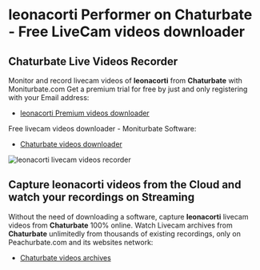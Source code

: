 # leonacorti Performer on Chaturbate - Free LiveCam videos downloader

## Chaturbate Live Videos Recorder

Monitor and record livecam videos of **leonacorti** from **Chaturbate** with Moniturbate.com
Get a premium trial for free by just and only registering with your Email address:
* [leonacorti Premium videos downloader](https://moniturbate.com/request-demo-licence-key.html)

Free livecam videos downloader - Moniturbate Software:
* [Chaturbate videos downloader](https://moniturbate.com/moniturbate-download-software.html)

![leonacorti livecam videos recorder](https://peachurnet.com/templates/moniturbate-software.png)


## Capture leonacorti videos from the Cloud and watch your recordings on Streaming

Without the need of downloading a software, capture **leonacorti** livecam videos from **Chaturbate** 100% online.
Watch Livecam archives from **Chaturbate** unlimitedly from thousands of existing recordings, only on Peachurbate.com and its websites network:
* [Chaturbate videos archives](https://peachurnet.com/)
